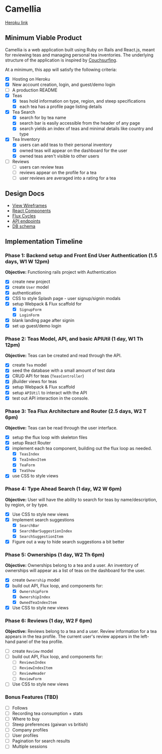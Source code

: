 # Camellia

[Heroku link][heroku]

[heroku]: https://unsteeped.herokuapp.com/

## Minimum Viable Product

Camellia is a web application built using Ruby on Rails and React.js, meant for reviewing teas and managing personal tea inventories. The underlying structure of the application is inspired by [Couchsurfing](https://www.couchsurfing.com/).  

At a minimum, this app will satisfy the following criteria:

- [x] Hosting on Heroku
- [x] New account creation, login, and guest/demo login
- [ ] A production README
- [x] Teas
  - [x] teas hold information on type, region, and steep specifications
  - [x] each tea has a profile page listing details
- [x] Tea Search
  - [x] search for by tea name
  - [x] search bar is easily accessible from the header of any page
  - [x] search yields an index of teas and minimal details like country and type
- [x] Tea Inventory
  - [x] users can add teas to their personal inventory
  - [x] owned teas will appear on the dashboard for the user
  - [x] owned teas aren't visible to other users
- [ ] Reviews
  - [ ] users can review teas
  - [ ] reviews appear on the profile for a tea
  - [ ] user reviews are averaged into a rating for a tea

## Design Docs
* [View Wireframes][views]
* [React Components][components]
* [Flux Cycles][flux-cycles]
* [API endpoints][api-endpoints]
* [DB schema][schema]

[views]: docs/views.md
[components]: docs/components.md
[flux-cycles]: docs/flux-cycles.md
[api-endpoints]: docs/api-endpoints.md
[schema]: docs/schema.md

## Implementation Timeline

### Phase 1: Backend setup and Front End User Authentication (1.5 days, W1 W 12pm)

**Objective:** Functioning rails project with Authentication

- [X] create new project
- [x] create `User` model
- [x] authentication
- [x] CSS to style Splash page - user signup/signin modals
- [x] setup Webpack & Flux scaffold for
  - [x] `SignupForm`
  - [x] `LoginForm`
- [x] blank landing page after signin
- [x] set up guest/demo login

### Phase 2: Teas Model, API, and basic APIUtil (1 day, W1 Th 12pm)

**Objective:** Teas can be created and read through the API.

- [x] create `Tea` model
- [x] seed the database with a small amount of test data
- [x] CRUD API for teas (`TeasController`)
- [x] jBuilder views for teas
- [x] setup Webpack & Flux scaffold
- [x] setup `APIUtil` to interact with the API
- [x] test out API interaction in the console.

### Phase 3: Tea Flux Architecture and Router (2.5 days, W2 T 6pm)

**Objective:** Teas can be read through the
user interface.

- [x] setup the flux loop with skeleton files
- [x] setup React Router
- [x] implement each tea component, building out the flux loop as needed.
  - [x] `TeasIndex`
  - [x] `TeaIndexItem`
  - [x] `TeaForm`
  - [x] `TeaShow`
- [x] use CSS to style views

### Phase 4: Type Ahead Search (1 day, W2 W 6pm)

**Objective:** User will have the ability to search for teas by name/description, by region, or by type.

- [x] Use CSS to style new views
- [x] Implement search suggestions
  - [x] `SearchBar`
  - [x] `SearchBarSuggestionIndex`
  - [x] `SearchSuggestionItem`
- [x] Figure out a way to hide search suggestions a bit better

### Phase 5: Ownerships (1 day, W2 Th 6pm)

**Objective:** Ownerships belong to a tea and a user. An inventory of ownerships will appear as a list of teas on the dashboard for the user.  

- [x] create `Ownership` model
- [x] build out API, Flux loop, and components for:
  - [x] `OwnershipForm`
  - [x] `OwnershipIndex`
  - [x] `OwnedTeaIndexItem`
- [x] Use CSS to style new views

### Phase 6: Reviews (1 day, W2 F 6pm)

**Objective:** Reviews belong to a tea and a user. Review information for a tea appears in the tea profile. The current user's review appears in the left-hand panel of the tea profile.

- [ ] create `Review` model
- [ ] build out API, Flux loop, and components for:
  - [ ] `ReviewsIndex`
  - [ ] `ReviewIndexItem`
  - [ ] `ReviewHeader`
  - [ ] `ReviewForm`
- [ ] Use CSS to style new views

### Bonus Features (TBD)
- [ ] Follows
- [ ] Recording tea consumption + stats
- [ ] Where to buy
- [ ] Steep preferences (gaiwan vs british)
- [ ] Company profiles
- [ ] User profiles
- [ ] Pagination for search results
- [ ] Multiple sessions

<!-- [phase-one]: docs/phases/phase1.md
[phase-two]: docs/phases/phase2.md
[phase-three]: docs/phases/phase3.md
[phase-four]: docs/phases/phase4.md
[phase-five]: docs/phases/phase5.md -->

